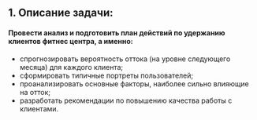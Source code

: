 ## 1. Описание задачи:
#### Провести анализ и подготовить план действий по удержанию клиентов фитнес центра, а именно:
- спрогнозировать вероятность оттока (на уровне следующего месяца) для каждого клиента;
- сформировать типичные портреты пользователей;
- проанализировать основные факторы, наиболее сильно влияющие на отток;
- разработать рекомендации по повышению качества работы с клиентами.
 
